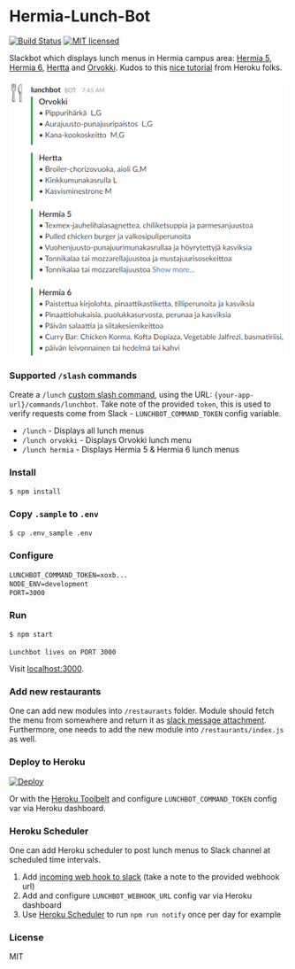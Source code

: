 # Hermia-Lunch-Bot

[![Build Status](https://travis-ci.org/jlampain/hermia-lunch-bot.svg?branch=master)](https://travis-ci.org/jlampain/hermia-lunch-bot) [![MIT licensed](https://img.shields.io/badge/license-MIT-blue.svg)](https://raw.githubusercontent.com/jlampain/hermia-lunch-bot/master/LICENSE)

Slackbot which displays lunch menus in Hermia campus area: [Hermia 5](http://www.sodexo.fi/hermia5), [Hermia 6](http://www.sodexo.fi/hermia6), [Hertta](http://www.linkosuo.fi/kahvilat/ravintola-hertta.html) and [Orvokki](http://www.linkosuo.fi/kahvilat/ravintola-orvokki.html). Kudos to this [nice tutorial](https://blog.heroku.com/archives/2016/3/9/how-to-deploy-your-slack-bots-to-heroku) from Heroku folks.

![Hermia-Lunch-Bot](https://raw.githubusercontent.com/jlampain/hermia-lunch-bot/master/sample/lunchbot.png "Hermia-Lunch-Bot")

### Supported `/slash` commands

Create a `/lunch` [custom slash command](https://api.slack.com/slash-commands), using the URL: `{your-app-url}/commands/lunchbot`. Take note of the provided `token`, this is used to verify requests come from Slack - `LUNCHBOT_COMMAND_TOKEN` config variable.

- `/lunch` - Displays all lunch menus
- `/lunch orvokki` - Displays Orvokki lunch menu
- `/lunch hermia` - Displays Hermia 5 & Hermia 6 lunch menus

### Install

```shell
$ npm install
```

### Copy `.sample` to `.env`

```shell
$ cp .env_sample .env
```

### Configure

```shell
LUNCHBOT_COMMAND_TOKEN=xoxb...
NODE_ENV=development
PORT=3000
```
### Run

```shell
$ npm start

Lunchbot lives on PORT 3000
```

Visit [localhost:3000](http://localhost:3000).

### Add new restaurants

One can add new modules into `/restaurants` folder. Module should fetch the menu from somewhere and return it as [slack message attachment](https://api.slack.com/docs/attachments). Furthermore, one needs to add the new module into `/restaurants/index.js` as well.

### Deploy to Heroku

[![Deploy](https://www.herokucdn.com/deploy/button.svg)](https://heroku.com/deploy)

Or with the [Heroku Toolbelt](https://toolbelt.heroku.com) and configure `LUNCHBOT_COMMAND_TOKEN` config var via Heroku dashboard.

### Heroku Scheduler

One can add Heroku scheduler to post lunch menus to Slack channel at scheduled time intervals. 

1. Add [incoming web hook to slack](https://my.slack.com/services/new/incoming-webhook/) (take a note to the provided webhook url)
2. Add and configure `LUNCHBOT_WEBHOOK_URL` config var via Heroku dashboard
3. Use [Heroku Scheduler](https://devcenter.heroku.com/articles/scheduler) to run `npm run notify` once per day for example

### License

MIT